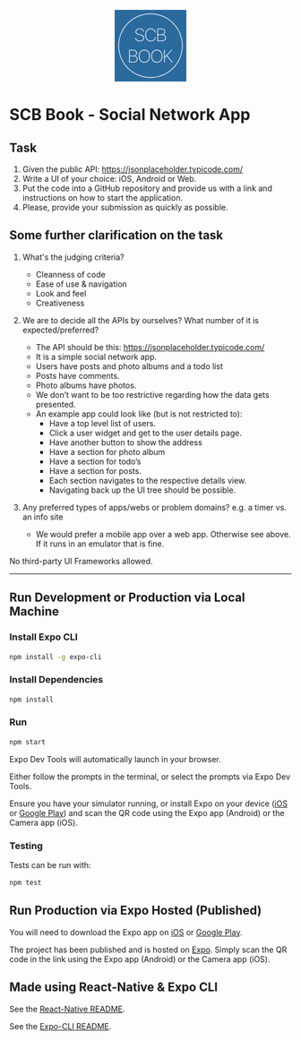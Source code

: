 <p align="center">
  <img src="./assets/images/icon-128.png" alt="SCB Book">
</p>

# SCB Book - Social Network App

## Task

1. Given the public API: https://jsonplaceholder.typicode.com/
2. Write a UI of your choice: iOS, Android or Web.
3. Put the code into a GitHub repository and provide us with a link and instructions on how to start the application.
4. Please, provide your submission as quickly as possible.

## Some further clarification on the task

1. What's the judging criteria?

   - Cleanness of code
   - Ease of use & navigation
   - Look and feel
   - Creativeness

2. We are to decide all the APIs by ourselves? What number of it is expected/preferred?

   - The API should be this: https://jsonplaceholder.typicode.com/
   - It is a simple social network app.
   - Users have posts and photo albums and a todo list
   - Posts have comments.
   - Photo albums have photos.
   - We don’t want to be too restrictive regarding how the data gets presented.
   - An example app could look like (but is not restricted to):
     - Have a top level list of users.
     - Click a user widget and get to the user details page.
     - Have another button to show the address
     - Have a section for photo album
     - Have a section for todo’s
     - Have a section for posts.
     - Each section navigates to the respective details view.
     - Navigating back up the UI tree should be possible.

3. Any preferred types of apps/webs or problem domains? e.g. a timer vs. an info site
   - We would prefer a mobile app over a web app. Otherwise see above. If it runs in an emulator that is fine.

No third-party UI Frameworks allowed.

---

## Run Development or Production via Local Machine

### Install Expo CLI

```bash
npm install -g expo-cli
```

### Install Dependencies

```bash
npm install
```

### Run

```bash
npm start
```

Expo Dev Tools will automatically launch in your browser.

Either follow the prompts in the terminal, or select the prompts via Expo Dev Tools.

Ensure you have your simulator running, or install Expo on your device ([iOS](https://itunes.apple.com/app/apple-store/id982107779) or [Google Play](https://play.google.com/store/apps/details?id=host.exp.exponent&referrer=www)) and scan the QR code using the Expo app (Android) or the Camera app (iOS).

### Testing

Tests can be run with:

```bash
npm test
```

## Run Production via Expo Hosted (Published)

You will need to download the Expo app on [iOS](https://itunes.apple.com/app/apple-store/id982107779) or [Google Play](https://play.google.com/store/apps/details?id=host.exp.exponent&referrer=www).

The project has been published and is hosted on [Expo](https://expo.io/@robhung/scb-social-networking-app). Simply scan the QR code in the link using the Expo app (Android) or the Camera app (iOS).

## Made using React-Native & Expo CLI

See the [React-Native README](https://github.com/facebook/react-native/blob/master/README.md).

See the [Expo-CLI README](https://github.com/expo/expo-cli/blob/master/README.md).
